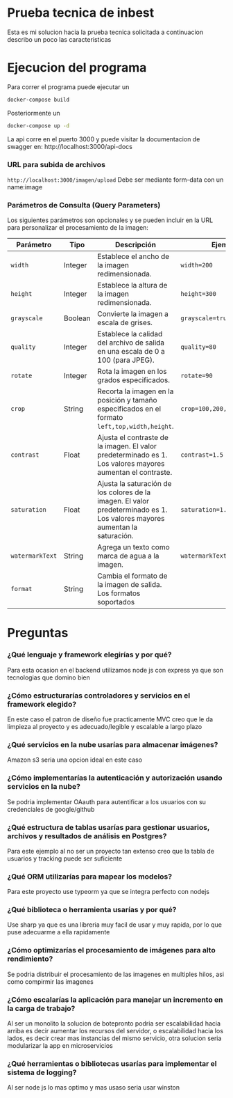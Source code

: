 # Prueba tecnica de inbest

Esta es mi solucion hacia la prueba tecnica solicitada a continuacion describo un poco las caracteristicas

# Ejecucion del programa

Para correr el programa puede ejecutar un 
```bash
docker-compose build
```
Posteriormente un 
```bash
docker-compose up -d
```
La api corre en el puerto 3000 y puede visitar la documentacion de swagger en:
http://localhost:3000/api-docs

### URL para subida de archivos
`http://localhost:3000/imagen/upload`
Debe ser mediante form-data con un name:image

### Parámetros de Consulta (Query Parameters)

Los siguientes parámetros son opcionales y se pueden incluir en la URL para personalizar el procesamiento de la imagen:

| Parámetro        | Tipo      | Descripción                                                                                         | Ejemplo                                  |
|------------------|-----------|-----------------------------------------------------------------------------------------------------|------------------------------------------|
| `width`          | Integer   | Establece el ancho de la imagen redimensionada.                                                      | `width=200`                             |
| `height`         | Integer   | Establece la altura de la imagen redimensionada.                                                     | `height=300`                            |
| `grayscale`      | Boolean   | Convierte la imagen a escala de grises.                                                             | `grayscale=true`                        |
| `quality`        | Integer   | Establece la calidad del archivo de salida en una escala de 0 a 100 (para JPEG).                   | `quality=80`                            |
| `rotate`         | Integer   | Rota la imagen en los grados especificados.                                                         | `rotate=90`                             |
| `crop`           | String    | Recorta la imagen en la posición y tamaño especificados en el formato `left,top,width,height`.       | `crop=100,200,300,400`                  |
| `contrast`       | Float     | Ajusta el contraste de la imagen. El valor predeterminado es 1. Los valores mayores aumentan el contraste. | `contrast=1.5`                          |
| `saturation`     | Float     | Ajusta la saturación de los colores de la imagen. El valor predeterminado es 1. Los valores mayores aumentan la saturación. | `saturation=1.2`                        |
| `watermarkText`  | String    | Agrega un texto como marca de agua a la imagen.                                                      | `watermarkText=MyWatermark`             |
| `format`         | String    | Cambia el formato de la imagen de salida. Los formatos soportados 

# Preguntas

<h3> ¿Qué lenguaje y framework elegirías y por qué?</h3>
<p>Para esta ocasion en el backend utilizamos node js con express ya que son tecnologias que domino bien</p>
<h3> ¿Cómo estructurarías controladores y servicios en el framework elegido?</h3>
<p>En este caso el patron de diseño fue practicamente MVC creo que le da limpieza al proyecto y es adecuado/legible y escalable a largo plazo</p>
<h3> ¿Qué servicios en la nube usarías para almacenar imágenes?</h3>
<p>Amazon s3 seria una opcion ideal en este caso</p>

<h3>¿Cómo implementarías la autenticación y autorización usando servicios en la
nube?</h3>

<p>Se podria implementar OAauth para autentificar a los usuarios con su  credenciales de google/github</p>
<h3>¿Qué estructura de tablas usarías para gestionar usuarios, archivos y resultados
de análisis en Postgres?</h3>
<p>Para este ejemplo al no ser un proyecto tan extenso creo que la tabla de usuarios y tracking puede ser suficiente</p>
<h3>¿Qué ORM utilizarías para mapear los modelos?</h3>
<p>Para este proyecto use typeorm ya que se integra perfecto con nodejs</p>

<h3>¿Qué biblioteca o herramienta usarías y por qué?</h3>
<p>Use sharp ya que es una libreria muy facil de usar y muy rapida, por lo que puse adecuarme a ella rapidamente</p>
<h3>¿Cómo optimizarías el procesamiento de imágenes para alto rendimiento?</h3>
<p>Se podria distribuir el procesamiento de las imagenes en multiples hilos, asi como compirmir las imagenes</p>

<h3>¿Cómo escalarías la aplicación para manejar un incremento en la carga de
trabajo?</h3>

<p>Al ser un monolito la solucion de botepronto podria ser escalabilidad hacia arriba es decir aumentar los recursos del servidor, o escalabilidad hacia los lados, es decir crear mas instancias del mismo servicio, otra solucion seria modularizar la app en microservicios</p>


<h3>¿Qué herramientas o bibliotecas usarías para implementar el sistema de logging?</h3>
<p>Al ser node js lo mas optimo y mas usaso seria usar winston</p>

